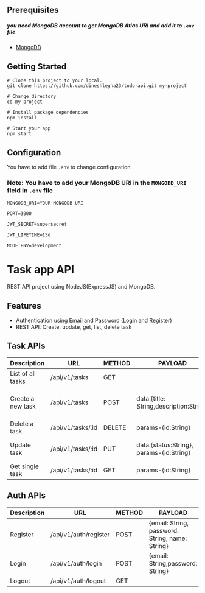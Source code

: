 ## Prerequisites

##### you need MongoDB account to get MongoDB Atlas URI and add it to `.env` file

- [MongoDB](https://www.mongodb.com/products/platform/atlas-database)

## Getting Started

```
# Clone this project to your local.
git clone https://github.com/dineshlegha23/todo-api.git my-project

# Change directory
cd my-project

# Install package dependencies
npm install

# Start your app
npm start
```

## Configuration

You have to add file `.env` to change configuration

### Note: You have to add your MongoDB URI in the `MONGODB_URI` field in `.env` file

```
MONGODB_URI=YOUR MONGODB URI

PORT=3000

JWT_SECRET=supersecret

JWT_LIFETIME=15d

NODE_ENV=development
```

# Task app API

REST API project using NodeJS(ExpressJS) and MongoDB.

## Features

- Authentication using Email and Password (Login and Register)
- REST API: Create, update, get, list, delete task

## Task APIs

| Description       | URL               | METHOD | PAYLOAD                                  | EXAMPLES                                                                          |
| ----------------- | ----------------- | ------ | ---------------------------------------- | --------------------------------------------------------------------------------- |
| List of all tasks | /api/v1/tasks     | GET    |                                          | GET /api/v1/tasks                                                                 |
| Create a new task | /api/v1/tasks     | POST   | data:{title: String,description:String}  | POST /api/v1/tasks data:{title:'first task',description:'first task description'} |
| Delete a task     | /api/v1/tasks/:id | DELETE | params-{id:String}                       | DELETE api/v1/tasks/123                                                           |
| Update task       | /api/v1/tasks/:id | PUT    | data:{status:String}, params-{id:String} | PUT /api/v1/tasks/123 data:{id:'123'}                                             |
| Get single task   | /api/v1/tasks/:id | GET    | params-{id:String}                       | GET /api/v1/tasks/123                                                             |

## Auth APIs

| Description | URL                   | METHOD | PAYLOAD                                         |
| ----------- | --------------------- | ------ | ----------------------------------------------- |
| Register    | /api/v1/auth/register | POST   | {email: String, password: String, name: String} |
| Login       | /api/v1/auth/login    | POST   | {email: String,password: String}                |
| Logout      | /api/v1/auth/logout   | GET    |                                                 |
